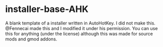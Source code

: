 # installer-base-AHK
A blank template of a installer written in AutoHotKey. I did not make this. @Fennecai made this and I modified it under his permission. You can use this for anything (under the license) although this was made for source mods and gmod addons.
